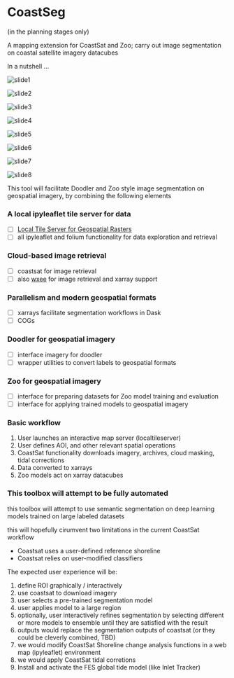 # CoastSeg

(in the planning stages only)

A mapping extension for CoastSat and Zoo; carry out image segmentation on coastal satellite imagery datacubes

In a nutshell ...

![slide1](https://user-images.githubusercontent.com/3596509/144157212-cd37e06f-29d4-4cb9-b91d-da2568e45a39.PNG)

![slide2](https://user-images.githubusercontent.com/3596509/144157226-d3d0d252-27be-47d7-a1c7-8220812c0652.PNG)

![slide3](https://user-images.githubusercontent.com/3596509/144157239-61660733-5c94-40bb-961d-010ea6d26ce7.PNG)

![slide4](https://user-images.githubusercontent.com/3596509/144157265-c1a05e7d-98a4-4f20-8e0d-9664e6e0ad9b.PNG)

![slide5](https://user-images.githubusercontent.com/3596509/144157283-6d28eaf6-ab5a-46c6-9658-a38138ed66f9.PNG)

![slide6](https://user-images.githubusercontent.com/3596509/144157298-b66d352b-28a4-41f0-8bb0-898294114c28.PNG)

![slide7](https://user-images.githubusercontent.com/3596509/144157319-2df04a8f-7dc3-4ce9-84ed-5957bcdc2b37.PNG)

![slide8](https://user-images.githubusercontent.com/3596509/144157327-33b50bfc-6f72-4ec7-9a01-ef86e4dc2bf6.PNG)

This tool will facilitate Doodler and Zoo style image segmentation on geospatial imagery, by combining the following elements

### A local ipyleaflet tile server for data 
- [ ] [Local Tile Server for Geospatial Rasters](https://github.com/banesullivan/localtileserver?s=09#ipyleaflet-tile-layers)
- [ ] all ipyleaflet and folium functionality for data exploration and retrieval

### Cloud-based image retrieval
- [ ] coastsat for image retrieval
- [ ] also [wxee](https://github.com/aazuspan/wxee) for image retrieval and xarray support

### Parallelism and modern geospatial formats
- [ ] xarrays facilitate segmentation workflows in Dask
- [ ] COGs

### Doodler for geospatial imagery
- [ ] interface imagery for doodler
- [ ] wrapper utilities to convert labels to geospatial formats

### Zoo for geospatial imagery
- [ ] interface for preparing datasets for Zoo model training and evaluation
- [ ] interface for applying trained models to geospatial imagery

### Basic workflow

1. User launches an interactive map server (localtileserver)
2. User defines AOI, and other relevant spatial operations
3. CoastSat functionality downloads imagery, archives, cloud masking, tidal corrections
4. Data converted to xarrays
5. Zoo models act on xarray datacubes

### This toolbox will attempt to be fully automated

this toolbox will attempt to use semantic segmentation on deep learning models trained on large labeled datasets 

this will hopefully cirumvent two limitations in the current CoastSat workflow
- Coastsat uses a user-defined reference shoreline
- Coastsat relies on user-modified classifiers

The expected user experience will be:

1. define ROI graphically / interactively
2. use coastsat to download imagery
3. user selects a pre-trained segmentation model
4. user applies model to a large region
5. optionally, user interactively refines segmentation by selecting different or more models to ensemble until they are satisfied with the result
5. outputs would replace the segmentation outputs of coastsat (or they could be cleverly combined, TBD)
6. we would modify CoastSat Shoreline change analysis functions in a web map (ipyleaflet) environment
7. we would apply CoastSat tidal corretions
8. Install and activate the FES global tide model (like Inlet Tracker)
